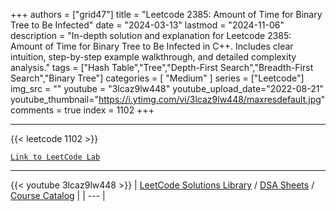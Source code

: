 
+++
authors = ["grid47"]
title = "Leetcode 2385: Amount of Time for Binary Tree to Be Infected"
date = "2024-03-13"
lastmod = "2024-11-06"
description = "In-depth solution and explanation for Leetcode 2385: Amount of Time for Binary Tree to Be Infected in C++. Includes clear intuition, step-by-step example walkthrough, and detailed complexity analysis."
tags = ["Hash Table","Tree","Depth-First Search","Breadth-First Search","Binary Tree"]
categories = [
    "Medium"
]
series = ["Leetcode"]
img_src = ""
youtube = "3lcaz9lw448"
youtube_upload_date="2022-08-21"
youtube_thumbnail="https://i.ytimg.com/vi/3lcaz9lw448/maxresdefault.jpg"
comments = true
index = 1102
+++



---
{{< leetcode 1102 >}}

[`Link to LeetCode Lab`](https://leetcode.com/problems/amount-of-time-for-binary-tree-to-be-infected/description/)

---
{{< youtube 3lcaz9lw448 >}}
| [LeetCode Solutions Library](https://grid47.xyz/leetcode/) / [DSA Sheets](https://grid47.xyz/sheets/) / [Course Catalog](https://grid47.xyz/courses/) |
| --- |

